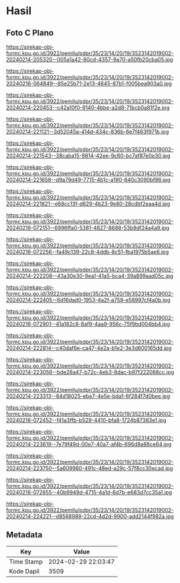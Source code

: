 # Hasil

## Foto C Plano

https://sirekap-obj-formc.kpu.go.id/3922/pemilu/pdpr/35/23/14/20/19/3523142019002-20240214-205320--005a1a42-80cd-4357-9a70-a50fb20cba05.jpg

https://sirekap-obj-formc.kpu.go.id/3922/pemilu/pdpr/35/23/14/20/19/3523142019002-20240216-064849--85e25b71-2e13-4645-87b1-f005bea903a0.jpg

https://sirekap-obj-formc.kpu.go.id/3922/pemilu/pdpr/35/23/14/20/19/3523142019002-20240214-220453--c42a10f0-9140-4bbe-a2d8-71bcb0a81f2e.jpg

https://sirekap-obj-formc.kpu.go.id/3922/pemilu/pdpr/35/23/14/20/19/3523142019002-20240214-221121--3d52045a-414d-434c-836b-6e7f463f971b.jpg

https://sirekap-obj-formc.kpu.go.id/3922/pemilu/pdpr/35/23/14/20/19/3523142019002-20240214-221543--38caba15-9814-42ee-9c60-bc7af87e0e30.jpg

https://sirekap-obj-formc.kpu.go.id/3922/pemilu/pdpr/35/23/14/20/19/3523142019002-20240214-221658--d9a79d49-7715-4b1c-a190-640c3090bf86.jpg

https://sirekap-obj-formc.kpu.go.id/3922/pemilu/pdpr/35/23/14/20/19/3523142019002-20240214-221821--e68cc13f-d629-4b23-9e80-28cdbf2eaa4d.jpg

https://sirekap-obj-formc.kpu.go.id/3922/pemilu/pdpr/35/23/14/20/19/3523142019002-20240216-072151--6996ffa0-5381-4827-8688-53b9df24a4a9.jpg

https://sirekap-obj-formc.kpu.go.id/3922/pemilu/pdpr/35/23/14/20/19/3523142019002-20240216-072256--fa49c139-22c8-4ddb-8c51-fba1975b5ae6.jpg

https://sirekap-obj-formc.kpu.go.id/3922/pemilu/pdpr/35/23/14/20/19/3523142019002-20240214-222208--43a30e30-9ea1-41a5-bca4-39a899aad05c.jpg

https://sirekap-obj-formc.kpu.go.id/3922/pemilu/pdpr/35/23/14/20/19/3523142019002-20240214-222405--6d16dad0-1953-4a2f-a759-e58997cf4a0b.jpg

https://sirekap-obj-formc.kpu.go.id/3922/pemilu/pdpr/35/23/14/20/19/3523142019002-20240216-072901--41a182c8-8af9-4aa9-956c-75f9bd004bb4.jpg

https://sirekap-obj-formc.kpu.go.id/3922/pemilu/pdpr/35/23/14/20/19/3523142019002-20240214-222814--c40daf6e-ca47-4e2a-b1e2-3e3d600165dd.jpg

https://sirekap-obj-formc.kpu.go.id/3922/pemilu/pdpr/35/23/14/20/19/3523142019002-20240214-223056--bde28a47-b72c-4eb3-8dac-b97f222068cc.jpg

https://sirekap-obj-formc.kpu.go.id/3922/pemilu/pdpr/35/23/14/20/19/3523142019002-20240214-223313--84d18025-ebe7-4e5e-bda1-6f284f7d0bee.jpg

https://sirekap-obj-formc.kpu.go.id/3922/pemilu/pdpr/35/23/14/20/19/3523142019002-20240216-072452--f41a3ffb-b529-4410-bfa8-1724b87383e1.jpg

https://sirekap-obj-formc.kpu.go.id/3922/pemilu/pdpr/35/23/14/20/19/3523142019002-20240214-223619--7e79f49d-00e7-40a7-af4b-696d8a86ce64.jpg

https://sirekap-obj-formc.kpu.go.id/3922/pemilu/pdpr/35/23/14/20/19/3523142019002-20240214-223750--5a609960-491c-48ed-a29c-57f8cc30ecad.jpg

https://sirekap-obj-formc.kpu.go.id/3922/pemilu/pdpr/35/23/14/20/19/3523142019002-20240216-072655--40b9949d-4715-4a1d-8d7b-e683d7cc35a1.jpg

https://sirekap-obj-formc.kpu.go.id/3922/pemilu/pdpr/35/23/14/20/19/3523142019002-20240214-224221--d8568989-22cd-4d2d-9900-add2144f982a.jpg


## Metadata

| Key        | Value               |
| ---------- | ------------------- |
| Time Stamp | 2024-02-29 22:03:47 |
| Kode Dapil | 3509                |



